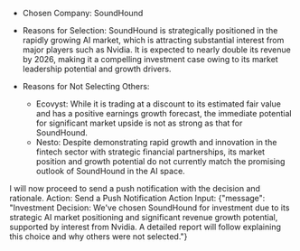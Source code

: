 - Chosen Company: SoundHound

- Reasons for Selection: SoundHound is strategically positioned in the rapidly growing AI market, which is attracting substantial interest from major players such as Nvidia. It is expected to nearly double its revenue by 2026, making it a compelling investment case owing to its market leadership potential and growth drivers.

- Reasons for Not Selecting Others:
  - Ecovyst: While it is trading at a discount to its estimated fair value and has a positive earnings growth forecast, the immediate potential for significant market upside is not as strong as that for SoundHound.
  - Nesto: Despite demonstrating rapid growth and innovation in the fintech sector with strategic financial partnerships, its market position and growth potential do not currently match the promising outlook of SoundHound in the AI space.

I will now proceed to send a push notification with the decision and rationale.
Action: Send a Push Notification
Action Input: {"message": "Investment Decision: We've chosen SoundHound for investment due to its strategic AI market positioning and significant revenue growth potential, supported by interest from Nvidia. A detailed report will follow explaining this choice and why others were not selected."}